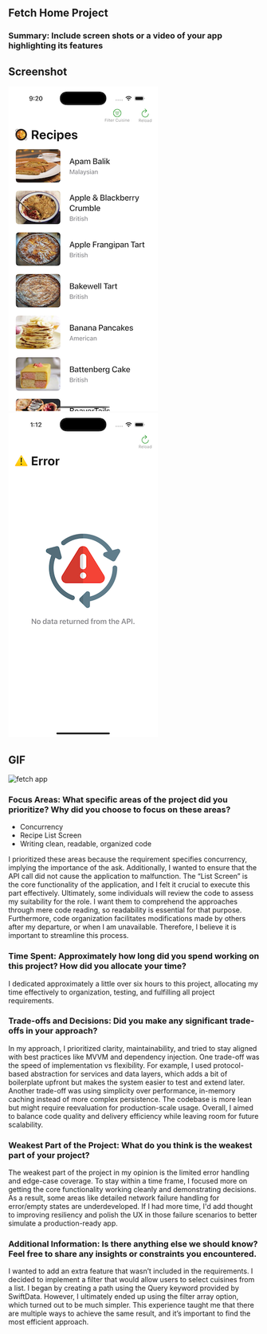 ## Fetch Home Project

### Summary: Include screen shots or a video of your app highlighting its features

## Screenshot
![homescreen](Assets/homescreen.png) ![errorscreen](Assets/errorscreen.png)

## GIF
![fetch app](Assets/app.GIF)

### Focus Areas: What specific areas of the project did you prioritize? Why did you choose to focus on these areas?
- Concurrency 
- Recipe List Screen
- Writing clean, readable, organized code

I prioritized these areas because the requirement specifies concurrency, implying the importance of the ask. Additionally, I wanted to ensure that the API call did not cause the application to malfunction. The “List Screen” is the core functionality of the application, and I felt it crucial to execute this part effectively. Ultimately, some individuals will review the code to assess my suitability for the role. I want them to comprehend the approaches through mere code reading, so readability is essential for that purpose. Furthermore, code organization facilitates modifications made by others after my departure, or when I am unavailable. Therefore, I believe it is important to streamline this process.

### Time Spent: Approximately how long did you spend working on this project? How did you allocate your time?

I dedicated approximately a little over six hours to this project, allocating my time effectively to organization, testing, and fulfilling all project requirements.

### Trade-offs and Decisions: Did you make any significant trade-offs in your approach?

In my approach, I prioritized clarity, maintainability, and tried to stay aligned with best practices like MVVM and dependency injection.  One trade-off was the speed of implementation vs flexibility. For example, I used protocol-based abstraction for services and data layers, which adds a bit of boilerplate upfront but makes the system easier to test and extend later. Another trade-off was using simplicity over performance, in-memory caching instead of more complex persistence. The codebase is more lean but might require reevaluation for production-scale usage. Overall, I aimed to balance code quality and delivery efficiency while leaving room for future scalability.

### Weakest Part of the Project: What do you think is the weakest part of your project?

The weakest part of the project in my opinion is the limited error handling and edge-case coverage. To stay within a time frame, I focused more on getting the core functionality working cleanly and demonstrating decisions. As a result, some areas like detailed network failure handling for error/empty states are underdeveloped. If I had more time, I'd add thought to improving resiliency and polish the UX in those failure scenarios to better simulate a production-ready app.

### Additional Information: Is there anything else we should know? Feel free to share any insights or constraints you encountered.

I wanted to add an extra feature that wasn’t included in the requirements. I decided to implement a filter that would allow users to select cuisines from a list. I began by creating a path using the Query keyword provided by SwiftData. However, I ultimately ended up using the filter array option, which turned out to be much simpler. This experience taught me that there are multiple ways to achieve the same result, and it’s important to find the most efficient approach.
